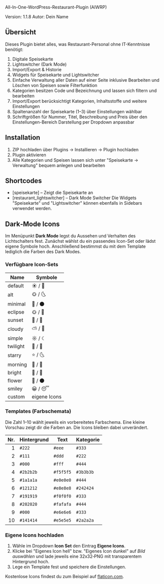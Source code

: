 All-In-One-WordPress-Restaurant-Plugin (AIWRP)

Version: 1.1.8
Autor: Dein Name

## Übersicht

Dieses Plugin bietet alles, was Restaurant-Personal ohne IT-Kenntnisse benötigt:

1. Digitale Speisekarte
2. Lightswitcher (Dark Mode)
3. Import/Export & Historie
4. Widgets für Speisekarte und Lightswitcher
5. Einfache Verwaltung aller Daten auf einer Seite inklusive Bearbeiten und Löschen von Speisen sowie Filterfunktion
6. Kategorien besitzen Code und Bezeichnung und lassen sich filtern und bearbeiten
7. Import/Export berücksichtigt Kategorien, Inhaltsstoffe und weitere Einstellungen
8. Spaltenanzahl der Speisekarte (1–3) über Einstellungen wählbar
9. Schriftgrößen für Nummer, Titel, Beschreibung und Preis über den Einstellungen-Bereich Darstellung per Dropdown anpassbar

## Installation

1. ZIP hochladen über Plugins → Installieren → Plugin hochladen  
2. Plugin aktivieren  
3. Alle Kategorien und Speisen lassen sich unter
   "Speisekarte → Verwaltung" bequem anlegen und bearbeiten

## Shortcodes

- [speisekarte] – Zeigt die Speisekarte an
- [restaurant_lightswitcher] – Dark Mode Switcher
Die Widgets "Speisekarte" und "Lightswitcher" können ebenfalls in Sidebars verwendet werden.

## Dark‑Mode Icons

Im Menüpunkt **Dark Mode** legst du Aussehen und Verhalten des Lichtschalters fest.
Zunächst wählst du ein passendes Icon-Set oder lädst eigene Symbole hoch. Anschließend bestimmst du mit dem Template lediglich die Farben des Dark Modes.

### Verfügbare Icon‑Sets

| Name      | Symbole |
|-----------|---------|
| default   | ☀️ / 🌙 |
| alt       | 🌞 / 🌜 |
| minimal   | 🔆 / 🌑 |
| eclipse   | 🌞 / 🌚 |
| sunset    | 🌇 / 🌃 |
| cloudy    | ⛅ / 🌙 |
| simple    | ☼ / ☾ |
| twilight  | 🌄 / 🌌 |
| starry    | ⭐ / 🌜 |
| morning   | 🌅 / 🌠 |
| bright    | 🔆 / 🔅 |
| flower    | 🌻 / 🌑 |
| smiley    | 😀 / 😴 |
| custom    | eigene Icons |

### Templates (Farbschemata)

Die Zahl 1–10 wählt jeweils ein vorbereitetes Farbschema. Eine kleine Vorschau zeigt dir die Farben an. Die Icons bleiben dabei unverändert.

| Nr. | Hintergrund | Text | Kategorie |
|----:|-------------|------|-----------|
| 1 | `#222` | `#eee` | `#333` |
| 2 | `#111` | `#ddd` | `#222` |
| 3 | `#000` | `#fff` | `#444` |
| 4 | `#2b2b2b` | `#f5f5f5` | `#3b3b3b` |
| 5 | `#1a1a1a` | `#e0e0e0` | `#444` |
| 6 | `#121212` | `#e8e8e8` | `#242424` |
| 7 | `#191919` | `#f0f0f0` | `#333` |
| 8 | `#202020` | `#fafafa` | `#444` |
| 9 | `#000` | `#e6e6e6` | `#333` |
| 10 | `#141414` | `#e5e5e5` | `#2a2a2a` |

### Eigene Icons hochladen

1. Wähle im Dropdown **Icon Set** den Eintrag **Eigene Icons**.
2. Klicke bei "Eigenes Icon hell" bzw. "Eigenes Icon dunkel" auf *Bild auswählen* und lade jeweils eine 32x32‑PNG mit transparentem Hintergrund hoch.
3. Lege ein Template fest und speichere die Einstellungen.

Kostenlose Icons findest du zum Beispiel auf [flaticon.com](https://www.flaticon.com).

